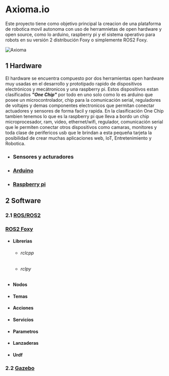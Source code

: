 # Axioma.io
Este proyecto tiene como objetivo principal la creacion de una plataforma de robotica movil autonoma con uso de herramnietas de open hardware y open source, como lo arduino, raspberry pi y el sistema operativo para robots en su versión 2 distribución Foxy o simplemente ROS2 Foxy.

![Axioma](https://github.com/MrDavidAlv/Axioma_robot/blob/main/image/axioma.jpeg)

## 1 Hardware
El hardware se encuentra compuesto por dos herramientas open hardware muy usadas en el desarrollo y prototipado rapido de dispositivos electrónicos y mecátronicos y una raspberry pi. Estos dispositivos estan clasificados ***"One Chip"*** por todo en uno solo como lo es arduino que posee un microcontrolador, chip para la comunicación serial, reguladores de voltajes y demas componentes electronicos que permitan conectar actuadores y sensores de forma facil y rapida. En la clasificación One Chip tambien tenemos lo que es la raspberry pi que lleva a bordo un chip microprocesador, ram, video, ethernet/wifi, regulador, comunicación serial que le permiten conectar otros dispositivos como camaras, monitores y toda clase de perifericos usb que le brindan a esta pequeña tarjeta la posibilidad de crear muchas aplicaciones web, IoT, Entretenimiento y Robotica.

  * ### Sensores y acturadores

  * ### [Arduino](https://www.arduino.cc/)

  * ### [Raspberry pi](https://www.raspberrypi.com/)



## 2 Software
### 2.1 [ROS/ROS2](https://www.ros.org/)
### [ROS2 Foxy](https://docs.ros.org/en/foxy/index.html)
  * #### Librerias
    * ###### rclcpp
    * ###### rclpy
* #### Nodos
* #### Temas
* #### Acciones
* #### Servicios
* #### Parametros
* #### Lanzaderas
* #### Urdf

### 2.2 [Gazebo](http://gazebosim.org/)
